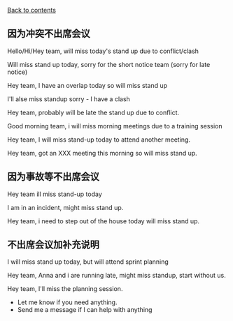 [Back to contents](https://github.com/TD-English-Learning-Community/common-expressions)


## 因为冲突不出席会议

Hello/Hi/Hey team, will miss today's stand up due to conflict/clash

Will miss stand up today, sorry for the short notice team (sorry for late notice)

Hey team, I have an overlap today so will miss stand up

I'll alse miss standup sorry - I have a clash

Hey team, probably will be late the stand up due to conflict.

Good morning team, i will miss morning meetings due to a training session

Hey team, I will miss stand-up today to attend another meeting.

Hey team, got an XXX meeting this morning so will miss stand up.



## 因为事故等不出席会议

Hey team ill miss stand-up today

I am in an incident, might miss stand up.

Hey team, i need to step out of the house today will miss stand up.



## 不出席会议加补充说明

I will miss stand up today, but will attend sprint planning

Hey team, Anna and i are running late, might miss standup, start without us.



Hey team, I'll miss the planning session. 

- Let me know if you need anything.
- Send me a message if I can help with anything